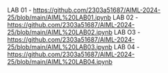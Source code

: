 LAB 01 - https://github.com/2303a51687/AIML-2024-25/blob/main/AIML%20LAB01.ipynb
LAB 02 - https://github.com/2303a51687/AIML-2024-25/blob/main/AIML%20LAB02.ipynb
LAB O3 - https://github.com/2303a51687/AIML-2024-25/blob/main/AIML%20LAB03.ipynb
LAB 04 - https://github.com/2303a51687/AIML-2024-25/blob/main/AIML%20LAB04.ipynb
